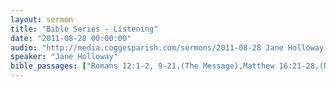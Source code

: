 ```yaml
---
layout: sermon
title: "Bible Series - Listening"
date: "2011-08-28 00:00:00"
audio: "http://media.coggesparish.com/sermons/2011-08-28 Jane Holloway.mp3"
speaker: "Jane Holloway"
bible_passages: ["Romans 12:1-2, 9-21,(The Message),Matthew 16:21-28,(NIV)"]
---
```

